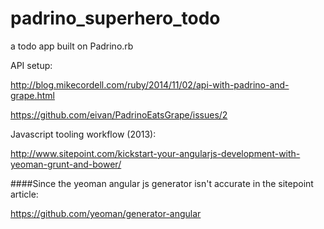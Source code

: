 # padrino_superhero_todo
a todo app built on Padrino.rb

API setup:

http://blog.mikecordell.com/ruby/2014/11/02/api-with-padrino-and-grape.html

https://github.com/eivan/PadrinoEatsGrape/issues/2

Javascript tooling workflow (2013):

http://www.sitepoint.com/kickstart-your-angularjs-development-with-yeoman-grunt-and-bower/

####Since the yeoman angular js generator isn't accurate in the sitepoint article:

https://github.com/yeoman/generator-angular
